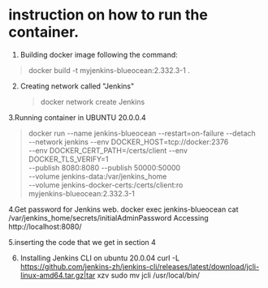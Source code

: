 # instruction on how to run the container.
1. Building docker image following the command:
> docker build -t myjenkins-blueocean:2.332.3-1 .
2. Creating network called "Jenkins"
   > docker network create Jenkins
   
   
3.Running container in UBUNTU 20.0.0.4
  > docker run --name jenkins-blueocean --restart=on-failure --detach \
  --network jenkins --env DOCKER_HOST=tcp://docker:2376 \
  --env DOCKER_CERT_PATH=/certs/client --env DOCKER_TLS_VERIFY=1 \
  --publish 8080:8080 --publish 50000:50000 \
  --volume jenkins-data:/var/jenkins_home \
  --volume jenkins-docker-certs:/certs/client:ro \
  myjenkins-blueocean:2.332.3-1
  
  
  
4.Get password for Jenkins web.
docker exec jenkins-blueocean cat /var/jenkins_home/secrets/initialAdminPassword
 Accessing http://localhost:8080/
 
 
5.inserting the code that we get in section 4



6. Installing Jenkins CLI on ubuntu 20.0.04
curl -L https://github.com/jenkins-zh/jenkins-cli/releases/latest/download/jcli-linux-amd64.tar.gz|tar xzv
sudo mv jcli /usr/local/bin/
